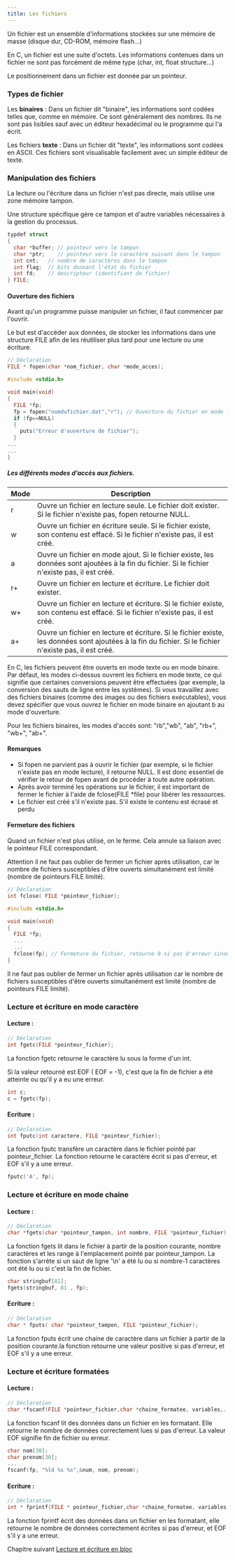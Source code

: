 ```yaml
---
title: Les fichiers
---
```


Un fichier est un ensemble d'informations stockées sur une mémoire de masse (disque dur, CD-ROM, mémoire flash...)

En C, un fichier est une suite d'octets. Les informations contenues dans un fichier ne sont pas forcément de même type (char, int, float structure...)

Le positionnement dans un fichier est donnée par un pointeur.

### Types de fichier

Les **binaires** : Dans un fichier dit "binaire", les informations sont codées telles que, comme en mémoire. Ce sont généralement des nombres. Ils ne sont pas lisibles sauf avec un éditeur hexadécimal ou le programme qui l'a écrit.

Les fichiers **texte** : Dans un fichier dit "texte", les informations sont codées en ASCII. Ces fichiers sont visualisable facilement avec un simple éditeur de texte.

### Manipulation des fichiers

La lecture ou l'écriture dans un fichier n'est pas directe, mais utilise une zone mémoire tampon.

Une structure spécifique gère ce tampon et d'autre variables nécessaires à la gestion du processus.

```c
typdef struct
{
  char *buffer; // pointeur vers le tampon
  char *ptr;    // pointeur vers le caractère suivant dans le tampon
  int cnt;   // nombre de caractères dans le tampon
  int flag;  // bits donnant l'état du fichier
  int fd;    // descripteur (identifiant de fichier)
} FILE;
```

#### Ouverture des fichiers

Avant qu'un programme puisse manipuler un fichier, il faut commencer par l'ouvrir.

Le but est d'accéder aux données, de stocker les informations dans une structure FILE afin de les réutiliser plus tard pour une lecture ou une écriture.

```c
// Déclaration
FILE * fopen(char *nom_fichier, char *mode_acces);
```

```c
#include <stdio.h>

void main(void)
{
  FILE *fp;
  fp = fopen("nomdufichier.dat","r"); // Ouverture du fichier en mode lecture
  if (fp==NULL)
  {
    puts("Erreur d'ouverture de fichier");
  }
...
...
}
```

##### Les différents modes d'accès aux fichiers.


|Mode|Description|
|---|---|
r  | Ouvre un fichier en lecture seule. Le fichier doit exister. Si le fichier n'existe pas, fopen retourne NULL.
w  | Ouvre un fichier en écriture seule. Si le fichier existe, son contenu est effacé. Si le fichier n'existe pas, il est créé.
a  | Ouvre un fichier en mode ajout. Si le fichier existe, les données sont ajoutées à la fin du fichier. Si le fichier n'existe pas, il est créé.
r+ | Ouvre un fichier en lecture et écriture. Le fichier doit exister.
w+ | Ouvre un fichier en lecture et écriture. Si le fichier existe, son contenu est effacé. Si le fichier n'existe pas, il est créé.
a+ | Ouvre un fichier en lecture et écriture. Si le fichier existe, les données sont ajoutées à la fin du fichier. Si le fichier n'existe pas, il est créé.


En C, les fichiers peuvent être ouverts en mode texte ou en mode binaire. Par défaut, les modes ci-dessus ouvrent les fichiers en mode texte, ce qui signifie que certaines conversions peuvent être effectuées (par exemple, la conversion des sauts de ligne entre les systèmes). Si vous travaillez avec des fichiers binaires (comme des images ou des fichiers exécutables), vous devez spécifier que vous ouvrez le fichier en mode binaire en ajoutant b au mode d'ouverture.

Pour les fichiers binaires, les modes d'accès sont: "rb","wb", "ab", "rb+", "wb+", "ab+".

#### Remarques

- Si fopen ne parvient pas à ouvrir le fichier (par exemple, si le fichier n'existe pas en mode lecture), il retourne NULL. Il est donc essentiel de vérifier le retour de fopen avant de procéder à toute autre opération.
- Après avoir terminé les opérations sur le fichier, il est important de fermer le fichier à l'aide de fclose(FILE *file) pour libérer les ressources.
- Le fichier est créé s'il n'existe pas. S'il existe le contenu est écrasé et perdu

#### Fermeture des fichiers

Quand un fichier n'est plus utilisé, on le ferme. Cela annule sa liaison avec le pointeur FILE correspondant.

Attention il ne faut pas oublier de fermer un fichier après utilisation, car le nombre de fichiers susceptibles d'être ouverts simultanément est limité (nombre de pointeurs FILE limité).

```c
// Déclaration
int fclose( FILE *pointeur_fichier);
```

```c
#include <stdio.h>

void main(void)
{
  FILE *fp;
  ...
  ...
  fclose(fp); // Fermeture du fichier, retourne 0 si pas d'erreur sinon EOF
}
```

Il ne faut pas oublier de fermer un fichier après utilisation car le nombre de fichiers susceptibles d'être ouverts simultanément est limité (nombre de pointeurs FILE limité).

### Lecture et écriture en mode caractère

#### Lecture :

```c
// Déclaration
int fgetc(FILE *pointeur_fichier);
```

La fonction fgetc retourne le caractère lu sous la forme d'un int.

Si la valeur retourné est EOF ( EOF = -1), c'est que la fin de fichier a été atteinte ou qu'il y a eu une erreur.

```c
int c;
c = fgetc(fp);
```

#### Ecriture :

```c
// Déclaration
int fputc(int caractere, FILE *pointeur_fichier);
```

La fonction fputc transfère un caractère dans le fichier pointé par pointeur_fichier. La fonction retourne le caractère écrit si pas d'erreur, et EOF s'il y a une erreur.

```c
fputc('A', fp);
```

### Lecture et écriture en mode chaine

#### Lecture :

```c
// Déclaration
char *fgets(char *pointeur_tampon, int nombre, FILE *pointeur_fichier);
```

La fonction fgets lit dans le fichier à partir de la position courante, nombre caractères et les range à l'emplacement pointé par pointeur_tampon. La fonction s'arrête si un saut de ligne '\n' a été lu ou si nombre-1 caractères ont été lu ou si c'est la fin de fichier.

```c
char stringbuf[81];
fgets(stringbuf, 81 , fp);
```

#### Ecriture :

```c
// Déclaration
char * fputs( char *pointeur_tampon, FILE *pointeur_fichier);
```

La fonction fputs écrit une chaine de caractère dans un fichier à partir de la position courante.la fonction retourne une valeur positive si pas d'erreur, et EOF s'il y a une erreur.

### Lecture et écriture formatées

#### Lecture :

```c
// Déclaration
char *fscanf(FILE *pointeur_fichier,char *chaine_formatee, variables,..,..);
```

La fonction fscanf lit des données dans un fichier en les formatant. Elle retourne le nombre de données correctement lues si pas d'erreur. La valeur EOF signifie fin de fichier ou erreur.

```c long num;
char nom[30];
char prenom[30];
...
fscanf(fp, "%ld %s %s",&num, nom, prenom);
```

#### Ecriture :

```c
// Déclaration
int * fprintf(FILE * pointeur_fichier,char *chaine_formatee, variables,..,..);
```

La fonction fprintf écrit des données dans un fichier en les formatant, elle retourne le nombre de données correctement écrites si pas d'erreur, et EOF s'il y a une erreur.


Chapitre suivant [Lecture et écriture en bloc](bloc)
